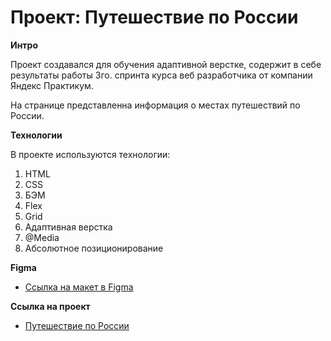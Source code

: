 # Проект: Путешествие по России

**Интро**

Проект создавался для обучения адаптивной верстке, содержит в себе результаты работы 3го. спринта курса веб разработчика от компании Яндекс Практикум.


На странице представленна информация о местах путешествий по России.

**Технологии**

В проекте используются технологии:
1. HTML
2. CSS
3. БЭМ
4. Flex
5. Grid
6. Адаптивная верстка
7. @Media
8. Абсолютное позиционирование

**Figma**

* [Ссылка на макет в Figma](https://www.figma.com/file/5S2WSbEFL6awjVWJ0NWL8Q/Sprint-3_-Russia-_-desktop-mobile?node-id=28503%3A0)

**Ссылка на проект**

* [Путешествие по России](https://kiokoshinkai.github.io/russian-travel/)
